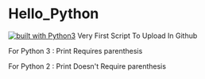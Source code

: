 # Hello_Python
[![built with Python3](https://img.shields.io/badge/built%20with-Python3-red.svg)](https://www.python.org/)
Very First Script To Upload In Github

For Python 3 :
      Print Requires parenthesis
  
For Python 2 :
      Print Doesn't Require parenthesis
